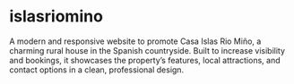# islasriomino
A modern and responsive website to promote Casa Islas Rio Miño, a charming rural house in the Spanish countryside. Built to increase visibility and bookings, it showcases the property’s features, local attractions, and contact options in a clean, professional design.
